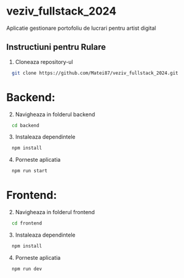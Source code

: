 # veziv_fullstack_2024

Aplicatie gestionare portofoliu de lucrari pentru artist digital

## Instructiuni pentru Rulare

1. Cloneaza repository-ul

```sh
  git clone https://github.com/Matei87/veziv_fullstack_2024.git
```

# Backend:

2. Navigheaza in folderul backend

```sh
  cd backend
```

3. Instaleaza dependintele

```sh
  npm install
```

4. Porneste aplicatia

```sh
  npm run start
```

# Frontend:

2. Navigheaza in folderul frontend

```sh
  cd frontend
```

3. Instaleaza dependintele

```sh
  npm install
```

4. Porneste aplicatia

```sh
  npm run dev
```
